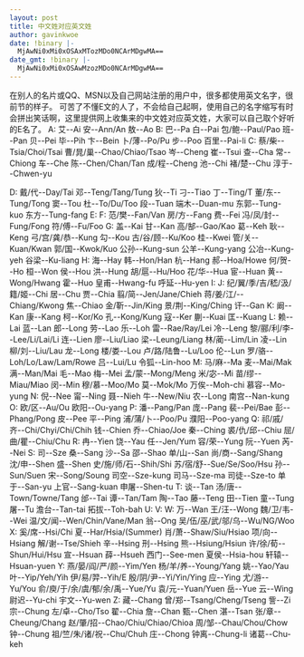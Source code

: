 ```yaml
---
layout: post
title: 中文姓对应英文姓
author: gavinkwoe
date: !binary |-
  MjAwNi0xMi0xOSAxMTozMDo0NCArMDgwMA==
date_gmt: !binary |-
  MjAwNi0xMi0xOSAwMzozMDo0NCArMDgwMA==
---
```

在别人的名片或QQ、MSN以及自己网站注册的用户中，很多都使用英文名字，很前节的样子。 可苦了不懂E文的人了，不会给自己起啊，使用自己的名字缩写有时会拼出笑话啊，这里提供网上收集来的中文姓对应英文姓，大家可以自己取个好听的E名了。
A:
艾--Ai
安--Ann/An
敖--Ao
B:
巴--Pa
白--Pai
包/鲍--Paul/Pao
班--Pan
贝--Pei
毕--Pih
卞--Bein
卜/薄--Po/Pu
步--Poo
百里--Pai-li
C:
蔡/柴--Tsia/Choi/Tsai
曹/晁/巢--Chao/Chiao/Tsao
岑--Cheng
崔--Tsui
查--Cha
常--Chiong
车--Che
陈--Chen/Chan/Tan
成/程--Cheng
池--Chi
褚/楚--Chu
淳于--Chwen-yu
<div class="entry-more" id="more">
D:
戴/代--Day/Tai
邓--Teng/Tang/Tung
狄--Ti
刁--Tiao
丁--Ting/T
董/东--Tung/Tong
窦--Tou
杜--To/Du/Too
段--Tuan
端木--Duan-mu
东郭--Tung-kuo
东方--Tung-fang
E:
F:
范/樊--Fan/Van
房/方--Fang
费--Fei
冯/凤/封--Fung/Fong
符/傅--Fu/Foo
G:
盖--Kai
甘--Kan
高/郜--Gao/Kao
葛--Keh
耿--Keng
弓/宫/龚/恭--Kung
勾--Kou
古/谷/顾--Ku/Koo
桂--Kwei
管/关--Kuan/Kwan
郭/国--Kwok/Kuo
公孙--Kung-sun
公羊--Kung-yang
公冶--Kung-yeh
谷梁--Ku-liang
H:
海--Hay
韩--Hon/Han
杭--Hang
郝--Hoa/Howe
何/贺--Ho
桓--Won
侯--Hou
洪--Hung
胡/扈--Hu/Hoo
花/华--Hua
宦--Huan
黄--Wong/Hwang
霍--Huo
皇甫--Hwang-fu
呼延--Hu-yen
I:
J:
纪/翼/季/吉/嵇/汲/籍/姬--Chi
居--Chu
贾--Chia
翦/简--Jen/Jane/Chieh
蒋/姜/江/--Chiang/Kwong
焦--Chiao
金/靳--Jin/King
景/荆--King/Ching
讦--Gan
K:
阚--Kan
康--Kang
柯--Kor/Ko
孔--Kong/Kung
寇--Ker
蒯--Kuai
匡--Kuang
L:
赖--Lai
蓝--Lan
郎--Long
劳--Lao
乐--Loh
雷--Rae/Ray/Lei
冷--Leng
黎/郦/利/李--Lee/Li/Lai/Li
连--Lien
廖--Liu/Liao
梁--Leung/Liang
林/蔺--Lim/Lin
凌--Lin
柳/刘--Liu/Lau
龙--Long
楼/娄--Lou
卢/路/陆鲁--Lu/Loo
伦--Lun
罗/骆--Loh/Lo/Law/Lam/Rowe
吕--Lui/Lu
令狐--Lin-hoo
M:
马/麻--Ma
麦--Mai/Mak
满--Man/Mai
毛--Mao
梅--Mei
孟/蒙--Mong/Meng
米/宓--Mi
苗/缪--Miau/Miao
闵--Min
穆/慕--Moo/Mo
莫--Mok/Mo
万俟--Moh-chi
慕容--Mo-yung
N:
倪--Nee
甯--Ning
聂--Nieh
牛--New/Niu
农--Long
南宫--Nan-kung
O:
欧/区--Au/Ou
欧阳--Ou-yang
P:
潘--Pang/Pan
庞--Pang
裴--Pei/Bae
彭--Phang/Pong
皮--Pee
平--Ping
浦/蒲/卜--Poo/Pu
濮阳--Poo-yang
Q:
祁/戚/齐--Chi/Chyi/Chi/Chih
钱--Chien
乔--Chiao/Joe
秦--Ching
裘/仇/邱--Chiu
屈/曲/瞿--Chiu/Chu
R:
冉--Yien
饶--Yau
任--Jen/Yum
容/荣--Yung
阮--Yuen
芮--Nei
S:
司--Sze
桑--Sang
沙--Sa
邵--Shao
单/山--San
尚/商--Sang/Shang
沈/申--Shen
盛--Shen
史/施/师/石--Shih/Shi
苏/宿/舒--Sue/Se/Soo/Hsu
孙--Sun/Suen
宋--Song/Soung
司空--Sze-kung
司马--Sze-ma
司徒--Sze-to
单于--San-yu
上官--Sang-kuan
申屠--Shen-tu
T:
谈--Tan
汤/唐--Town/Towne/Tang
邰--Tai
谭--Tan/Tam
陶--Tao
藤--Teng
田--Tien
童--Tung
屠--Tu
澹台--Tan-tai
拓拔--Toh-bah
U:
V:
W:
万--Wan
王/汪--Wong
魏/卫/韦--Wei
温/文/闻--Wen/Chin/Vane/Man
翁--Ong
吴/伍/巫/武/邬/乌--Wu/NG/Woo
X:
奚/席--Hsi/Chi
夏--Har/Hsia/(Summer)
肖/萧--Shaw/Siu/Hsiao
项/向--Hsiang
解/谢--Tse/Shieh
辛--Hsing
刑--Hsing
熊--Hsiung/Hsiun
许/徐/荀--Shun/Hui/Hsu
宣--Hsuan
薛--Hsueh
西门--See-men
夏侯--Hsia-hou
轩辕--Hsuan-yuen
Y:
燕/晏/阎/严/颜--Yim/Yen
杨/羊/养--Young/Yang
姚--Yao/Yau
叶--Yip/Yeh/Yih
伊/易/羿--Yih/E
殷/阴/尹--Yi/Yin/Ying
应--Ying
尤/游--Yu/You
俞/庾/于/余/虞/郁/余/禹--Yue/Yu
袁/元--Yuan/Yuen
岳--Yue
云--Wing
尉迟--Yu-chi
宇文--Yu-wen
Z:
藏--Chang
曾/郑--Tsang/Cheng/Tseng
訾--Zi
宗--Chung
左/卓--Cho/Tso
翟--Chia
詹--Chan
甄--Chen
湛--Tsan
张/章--Cheung/Chang
赵/肇/招--Chao/Chiu/Chiao/Chioa
周/邹--Chau/Chou/Chow
钟--Chung
祖/竺/朱/诸/祝--Chu/Chuh
庄--Chong
钟离--Chung-li
诸葛--Chu-keh</div>
